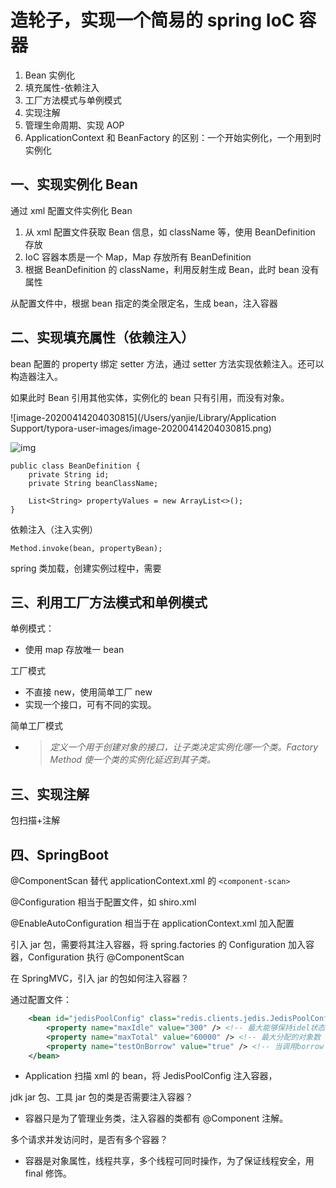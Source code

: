 # 造轮子，实现一个简易的 spring IoC 容器

1. Bean 实例化
2. 填充属性-依赖注入
4. 工厂方法模式与单例模式
4. 实现注解
5. 管理生命周期、实现 AOP
6. ApplicationContext 和 BeanFactory 的区别：一个开始实例化，一个用到时实例化

## 一、实现实例化 Bean 

通过 xml 配置文件实例化 Bean

1. 从 xml 配置文件获取 Bean 信息，如 className 等，使用 BeanDefinition 存放
2. IoC 容器本质是一个 Map，Map 存放所有 BeanDefinition
3. 根据 BeanDefinition 的 className，利用反射生成 Bean，此时 bean 没有属性

从配置文件中，根据 bean 指定的类全限定名，生成 bean，注入容器

## 二、实现填充属性（依赖注入）

bean 配置的 property 绑定 setter 方法，通过 setter 方法实现依赖注入。还可以构造器注入。

如果此时 Bean 引用其他实体，实例化的 bean 只有引用，而没有对象。

![image-20200414204030815](/Users/yanjie/Library/Application Support/typora-user-images/image-20200414204030815.png)

![img](https://deppwang.oss-cn-beijing.aliyuncs.com/blog/2020-03-24-140232.png)

```
public class BeanDefinition {
    private String id;
    private String beanClassName;

    List<String> propertyValues = new ArrayList<>();
}
```

依赖注入（注入实例）

```
Method.invoke(bean, propertyBean);
```

spring 类加载，创建实例过程中，需要

## 三、利用工厂方法模式和单例模式

单例模式：

- 使用 map 存放唯一 bean

工厂模式

- 不直接 new，使用简单工厂 new
- 实现一个接口，可有不同的实现。

简单工厂模式

- >*定义一个用于创建对象的接口，让子类决定实例化哪一个类。Factory Method 使一个类的实例化延迟到其子类。*

## 三、实现注解

包扫描+注解

## 四、SpringBoot

@ComponentScan 替代 applicationContext.xml 的 `<component-scan>`

@Configuration 相当于配置文件，如 shiro.xml

@EnableAutoConfiguration 相当于在 applicationContext.xml 加入配置

引入 jar 包，需要将其注入容器，将 spring.factories 的 Configuration 加入容器，Configuration 执行 @ComponentScan

在 SpringMVC，引入 jar 的包如何注入容器？

通过配置文件：

```xml
	<bean id="jedisPoolConfig" class="redis.clients.jedis.JedisPoolConfig">
		<property name="maxIdle" value="300" /> <!-- 最大能够保持idel状态的对象数 -->
		<property name="maxTotal" value="60000" /> <!-- 最大分配的对象数 -->
		<property name="testOnBorrow" value="true" /> <!-- 当调用borrow Object方法时，是否进行有效性检查 -->
	</bean>
```

- Application 扫描 xml 的 bean，将 JedisPoolConfig 注入容器，

jdk jar 包、工具 jar 包的类是否需要注入容器？

- 容器只是为了管理业务类，注入容器的类都有 @Component 注解。

多个请求并发访问时，是否有多个容器？

- 容器是对象属性，线程共享，多个线程可同时操作，为了保证线程安全，用 final 修饰。



